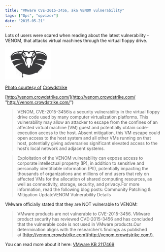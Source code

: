 ```yaml
---
title: "VMware CVE-2015-3456, aka VENOM vulnerability"
tags: ["Ops", "opvizor"]
date: "2015-05-21"
---
```


Lots of users were scared when reading about the latest vulnerability - VENOM, that attacks virtual machines through the virtual floppy drive.

[![VMware VENOM Vulnerability](/images/blog/wpid-venom-logo-med.png)](http://venom.crowdstrike.com/)

[](http://venom.crowdstrike.com/)

[Photo courtesy of](http://venom.crowdstrike.com/) [Crowdstrike](http://venom.crowdstrike.com/)

[http://venom.crowdstrike.com/](http://venom.crowdstrike.com/ "http://venom.crowdstrike.com/")

> VENOM, CVE-2015-3456is a security vulnerability in the virtual floppy drive code used by many computer virtualization platforms. This vulnerability may allow an attacker to escape from the confines of an affected virtual machine (VM) guest and potentially obtain code-execution access to the host. Absent mitigation, this VM escape could open access to the host system and all other VMs running on that host, potentially giving adversaries significant elevated access to the host’s local network and adjacent systems.

> Exploitation of the VENOM vulnerability can expose access to corporate intellectual property (IP), in addition to sensitive and personally identifiable information (PII), potentially impacting the thousands of organizations and millions of end users that rely on affected VMs for the allocation of shared computing resources, as well as connectivity, storage, security, and privacy.For more information, read the following blog posts: Community Patching & Mitigation UpdateVENOM Vulnerability Details

VMware officially stated that they are NOT vulnerable to VENOM:

> VMware products are not vulnerable to CVE-2015-3456. VMware product security has reviewed CVE-2015-3456 and has concluded that the vulnerable code is not used in VMware products.Our determination aligns with the researcher’s findings as published at [http://venom.crowdstrike.com](http://venom.crowdstrike.com/).

You can read more about it here: [](http://kb.vmware.com/selfservice/microsites/search.do?language=en_US&cmd=displayKC&externalId=2117469 "VMware KB 2117469")[VMware KB 2117469](http://kb.vmware.com/selfservice/microsites/search.do?language=en_US&cmd=displayKC&externalId=2117469 "VMware KB 2117469")
